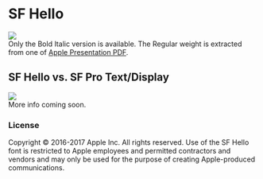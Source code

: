 # SF Hello
![](https://i.imgur.com/4Js6wG6.png)  
Only the Bold Italic version is available. The Regular weight is extracted from one of [Apple Presentation PDF](https://www.slideshare.net/gliyao/kkbox-wwdc17-uikit-qq).

## SF Hello vs. SF Pro Text/Display
![](https://i.imgur.com/FKgD3jz.png)  
More info coming soon.

### License
Copyright © 2016-2017 Apple Inc. All rights reserved. Use of the SF Hello font is restricted to Apple employees and permitted contractors and vendors and may only be used for the purpose of creating Apple-produced communications.
